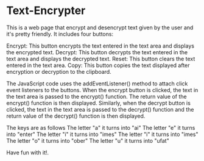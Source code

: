 # Text-Encrypter

This is a web page that encrypt and desencrypt text given by the user and it's pretty friendly.
It includes four buttons:

Encrypt: This button encrypts the text entered in the text area and displays the encrypted text.
Decrypt: This button decrypts the text entered in the text area and displays the decrypted text.
Reset: This button clears the text entered in the text area.
Copy: This button copies the text displayed after encryption or decryption to the clipboard.

The JavaScript code uses the addEventListener() method to attach click event listeners to the buttons. When the encrypt button is clicked, the text in the text area is passed to the encrypt() function. The return value of the encrypt() function is then displayed. Similarly, when the decrypt button is clicked, the text in the text area is passed to the decrypt() function and the return value of the decrypt() function is then displayed.

The keys are as follows
The letter "a" it turns into "ai"
The letter "e" it turns into "enter"
The letter "i" it turns into "imes"
The letter "i" it turns into "imes"
The letter "o" it turns into "ober"
The letter "u" it turns into "ufat"

Have fun with it!.
